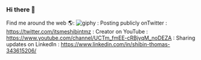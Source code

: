### Hi there 👋

<!--
**itsmeshibintmz/itsmeshibintmz** is a ✨ _special_ ✨ repository because its `README.md` (this file) appears on your GitHub profile.

Here are some ideas to get you started:

- 🔭 I’m currently working on ...
- 🌱 I’m currently learning ...
- 👯 I’m looking to collaborate on ...
- 🤔 I’m looking for help with ...
- 💬 Ask me about ...
- 📫 How to reach me: josephthomas948@gmail.com
- 😄 Pronouns: ...
- ⚡ Fun fact: ...
-->

Find me around the web 🌎:
![giphy](https://user-images.githubusercontent.com/52344717/126904420-bbc2372a-6384-4144-9bf9-7f8cfa77071e.gif) : Posting publicly onTwitter : https://twitter.com/itsmeshibintmz
                                                                                                                : Creator on YouTube : https://www.youtube.com/channel/UCTm_fmEE-cRBjyqM_noDEZA
                                                                                                                 : Sharing updates on LinkedIn : https://www.linkedin.com/in/shibin-thomas-343615206/
